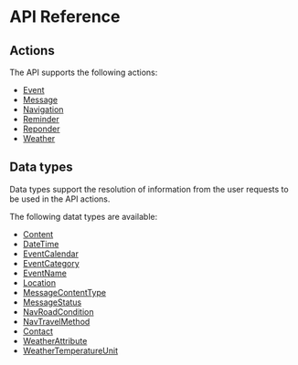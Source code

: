 # API Reference

## Actions

The API supports the following actions:

- [Event]
- [Message]
- [Navigation]
- [Reminder]
- [Reponder]
- [Weather]

[Event]: actions/event
[Message]: actions/message
[Navigation]: actions/navigation
[Reminder]: actions/reminder
[Reponder]: actions/responder
[Weather]: actions/weather


## Data types

Data types support the resolution of information from the user requests to be used in the API actions.

The following datat types are available:

- [Content]
- [DateTime]
- [EventCalendar]
- [EventCategory]
- [EventName]
- [Location]
- [MessageContentType]
- [MessageStatus]
- [NavRoadCondition]
- [NavTravelMethod]
- [Contact]
- [WeatherAttribute]
- [WeatherTemperatureUnit]

[Content]: types/content
[DateTime]: types/date_time
[EventCalendar]: types/event_calendar
[EventCategory]: types/event_category
[EventName]: types/event_name
[Location]: types/location
[MessageContentType]: types/message_content_type
[MessageStatus]: types/message_status
[NavRoadCondition]: types/nav_road_condition
[NavTravelMethod]: types/nav_travel_method
[Contact]: types/contact
[WeatherAttribute]: types/weather_attribute
[WeatherTemperatureUnit]: types/weather_temperature_unit
